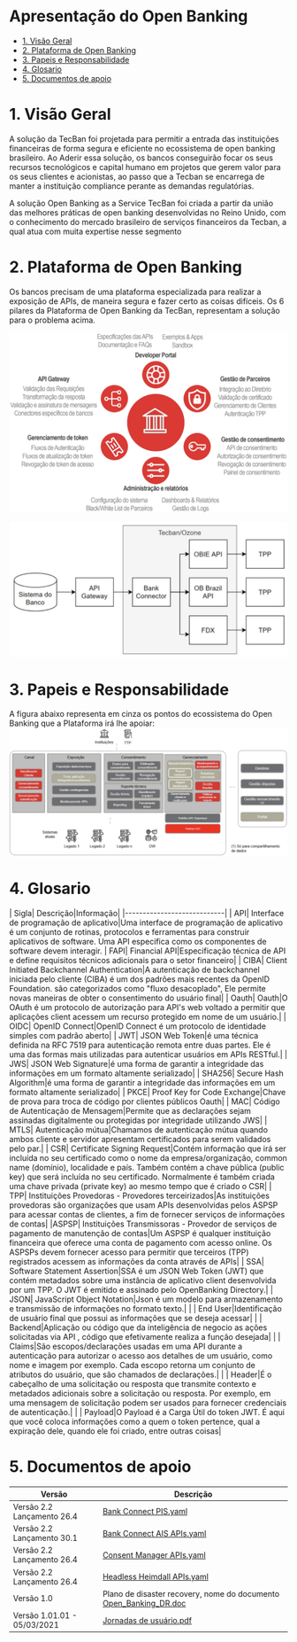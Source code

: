 # Apresentação do Open Banking

- [1. Visão Geral](#especificação-plataforma-de-open-banking)
- [2. Plataforma de Open Banking](#1-identificação-do-documento)
- [3. Papeis e Responsabilidade](#2-definições-e-abreviaturas)
- [4. Glosario](#3-visão-geral)
- [5. Documentos de apoio](#3-visão-geral)



# 1. Visão Geral

A solução da TecBan foi projetada para permitir a entrada das instituições financeiras de forma segura e eficiente no ecossistema de open banking brasileiro. Ao Aderir essa solução, os bancos conseguirão focar os seus recursos tecnológicos e capital humano em projetos que gerem valor para os seus clientes e acionistas, ao passo que a Tecban se encarrega de manter a instituição compliance perante as demandas regulatórias.


A solução  Open Banking as a Service TecBan foi criada a partir da união das melhores práticas de open banking desenvolvidas no Reino Unido, com o conhecimento do mercado brasileiro de serviços financeiros da Tecban, a qual atua com muita expertise nesse segmento


# 2. Plataforma de Open Banking

Os bancos precisam de uma plataforma especializada para realizar a exposição de APIs, de maneira segura e fazer certo as coisas difíceis.
Os 6 pilares da Plataforma de Open Banking da TecBan, representam a solução para o problema acima.

![Imagem 1](../images/imagem_1.jpg)

![Imagem 1](../images/imagem_3.jpg)


# 3. Papeis e Responsabilidade

A figura abaixo representa em cinza os pontos do ecossistema do Open Banking que a Plataforma irá lhe apoiar:
![Imagem 1](../images/imagem_2.jpg)

# 4. Glosario



| Sigla| Descrição|Informação|
|----------------------------|
| API| Interface de programação de aplicativo|Uma interface de programação de aplicativo é um conjunto de rotinas, protocolos e ferramentas para construir aplicativos de software. Uma API especifica como os componentes de software devem interagir.
| FAPI| Financial API|Especificação técnica de API e define requisitos técnicos adicionais para o setor financeiro|
| CIBA| Client Initiated Backchannel Authentication|A autenticação de backchannel iniciada pelo cliente (CIBA) é um dos padrões mais recentes da OpenID Foundation. são categorizados como "fluxo desacoplado", Ele permite novas maneiras de obter o consentimento do usuário final|
| Oauth| Oauth|O OAuth é um protocolo de autorização para API's web voltado a permitir que aplicações client acessem um recurso protegido em nome de um usuário.|
| OIDC| OpenID Connect|OpenID Connect é um protocolo de identidade simples com padrão aberto|
| JWT| JSON Web Token|é uma técnica definida na RFC 7519 para autenticação remota entre duas partes. Ele é uma das formas mais utilizadas para autenticar usuários em APIs RESTful.|
| JWS| JSON Web Signature|é uma forma de garantir a integridade das informações em um formato altamente serializado|
| SHA256| Secure Hash Algorithm|é uma forma de garantir a integridade das informações em um formato altamente serializado|
| PKCE| Proof Key for Code Exchange|Chave de prova para troca de código por clientes públicos Oauth|
| MAC| Código de Autenticação de Mensagem|Permite que as declarações sejam assinadas digitalmente ou protegidas por integridade utilizando JWS|
| MTLS| Autenticação mútua|Chamamos de autenticação mútua quando ambos cliente e servidor apresentam certificados para serem validados pelo par.|
| CSR| Certificate Signing Request|Contém informação que irá ser incluída no seu certificado como o nome da empresa/organização, common name (domínio), localidade e país. Também contém a chave pública (public key) que será incluída no seu certificado. Normalmente é também criada uma chave privada (private key) ao mesmo tempo que é criado o CSR|
| TPP| Instituições Provedoras - Provedores terceirizados|As instituições provedoras são organizações que usam APIs desenvolvidas pelos ASPSP para acessar contas de clientes, a fim de fornecer serviços de informações de contas|
|ASPSP| Instituições Transmissoras - Provedor de serviços de pagamento de manutenção de contas|Um ASPSP é qualquer instituição financeira que oferece uma conta de pagamento com acesso online. Os ASPSPs devem fornecer acesso para permitir que terceiros (TPP) registrados acessem as informações da conta através de APIs|
| SSA| Software Statement Assertion|SSA é um JSON Web Token (JWT) que contém metadados sobre uma instância de aplicativo client desenvolvida por um TPP. O JWT é emitido e assinado pelo OpenBanking Directory.|
| JSON| JavaScript Object Notation|Json é um modelo para armazenamento e transmissão de informações no formato texto.|
| | End User|Identificação de usuário final que possui as informações que se deseja acessar|
| | Backend|Aplicação ou código que da inteligência de negocio as ações solicitadas via API , código que efetivamente realiza a função desejada|
| | Claims|São escopos/declarações usadas em uma API durante a autenticação para autorizar o acesso aos detalhes de um usuário, como nome e imagem por exemplo. Cada escopo retorna um conjunto de atributos do usuário, que são chamados de declarações.|
| | Header|É o cabeçalho de uma solicitação ou resposta que transmite contexto e metadados adicionais sobre a solicitação ou resposta. Por exemplo, em uma mensagem de solicitação podem ser usados para fornecer credenciais de autenticação.|
| | Payload|O Payload é a Carga Útil do token JWT. É aqui que você coloca informações como a quem o token pertence, qual a expiração dele, quando ele foi criado, entre outras coisas|



# 5. Documentos de apoio

| Versão                      | Descrição                                                         |
|-----------------------------|-------------------------------------------------------------------|
| Versão 2.2 Lançamento 26.4  | [Bank Connect PIS.yaml](https://docs.sfa.tecban.com.br/docs/open-banking-if-connect/Bank%20Connect%20PIS.yaml)                                            |
| Versão 2.2 Lançamento 30.1  | [Bank Connect AIS APIs.yaml](https://docs.sfa.tecban.com.br/docs/open-banking-if-connect/Bank%20Connect%20AIS%20APIs.yaml)                                       |
| Versão 2.2 Lançamento 26.4  | [Consent Manager APIs.yaml](https://docs.sfa.tecban.com.br/docs/open-banking-if-connect/Consent%20Manager%20APIs.yaml)                                        |
| Versão 2.2 Lançamento 26.4  | [Headless Heimdall APIs.yaml](https://docs.sfa.tecban.com.br/docs/open-banking-if-connect/Headless%20Heimdall%20APIs.yaml)                                       |
| Versão 1.0                  | Plano de disaster recovery, nome do documento [Open_Banking_DR.doc](https://docs.sfa.tecban.com.br/docs/open-banking-if-connect/Open_Banking_DR.doc) |
| Versão 1.01.01 - 05/03/2021 | [Jornadas de usuário.pdf](https://docs.sfa.tecban.com.br/docs/open-banking-if-connect/Jornadas%20de%20usuário.pdf)                                           |